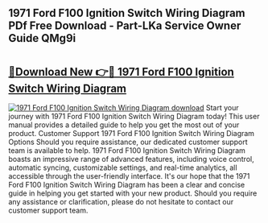 ## 1971 Ford F100 Ignition Switch Wiring Diagram PDf Free Download - Part-LKa Service Owner Guide QMg9i

# <h2><a href="http://dfuhc6y.blite.top/?on=1971+Ford+F100+Ignition+Switch+Wiring+Diagram">🔗Download New 👉🔴 1971 Ford F100 Ignition Switch Wiring Diagram</a></h2>

[![1971 Ford F100 Ignition Switch Wiring Diagram download](https://i.imgur.com/lujVjoI.png)](http://dfuhc6y.blite.top/?on=1971+Ford+F100+Ignition+Switch+Wiring+Diagram)
Start your journey with 1971 Ford F100 Ignition Switch Wiring Diagram today! This user manual provides a detailed guide to help you get the most out of your product. Customer Support 1971 Ford F100 Ignition Switch Wiring Diagram Options Should you require assistance, our dedicated customer support team is available to help. 1971 Ford F100 Ignition Switch Wiring Diagram boasts an impressive range of advanced features, including voice control, automatic syncing, customizable settings, and real-time analytics, all accessible through the user-friendly interface. It's our hope that the 1971 Ford F100 Ignition Switch Wiring Diagram has been a clear and concise guide in helping you get started with your new product. Should you require any assistance or clarification, please do not hesitate to contact our customer support team.

